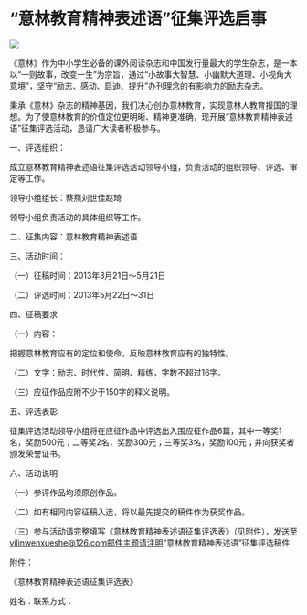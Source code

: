 # “意林教育精神表述语”征集评选启事

![](http://www.yilinzazhi.com/images/yili/yili201308/yili20130873.jpg)

《意林》作为中小学生必备的课外阅读杂志和中国发行量最大的学生杂志，是一本以“一则故事，改变一生”为宗旨，通过“小故事大智慧、小幽默大道理、小视角大意境”，坚守“励志、感动、启迪、提升”办刊理念的有影响力的励志杂志。

秉承《意林》杂志的精神基因，我们决心创办意林教育，实现意林人教育报国的理想。为了使意林教育的价值定位更明晰、精神更准确，现开展“意林教育精神表述语”征集评选活动，恳请广大读者积极参与。

一、评选组织：

成立意林教育精神表述语征集评选活动领导小组，负责活动的组织领导、评选、审定等工作。

领导小组组长：蔡燕刘世佳赵琦

领导小组负责活动的具体组织等工作。

二、征集内容：意林教育精神表述语

三、活动时间：

（一）征稿时间：2013年3月21日～5月21日

（二）评选时间：2013年5月22日～31日

四、征稿要求

（一）内容：

把握意林教育应有的定位和使命，反映意林教育应有的独特性。

（二）文字：励志、时代性、简明、精练，字数不超过16字。

（三）应征作品应附不少于150字的释义说明。

五、评选表彰

征集评选活动领导小组将在应征作品中评选出入围应征作品6篇，其中一等奖1名，奖励500元；二等奖2名，奖励300元；三等奖3名，奖励100元；并向获奖者颁发荣誉证书。

六、活动说明

（一）参评作品均须原创作品。

（二）如有相同内容征稿入选，将以最先提交的稿件作为获奖作品。

（三）参与活动请完整填写《意林教育精神表述语征集评选表》（见附件），发送至yilinwenxueshe@126.com邮件主题请注明“意林教育精神表述语”征集评选稿件

附件：

《意林教育精神表述语征集评选表》

姓名：联系方式：